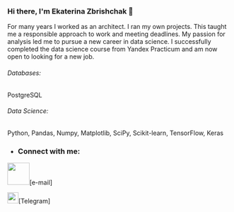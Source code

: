 ### Hi there, I'm Ekaterina Zbrishchak 👋

For many years I worked as an architect. I ran my own projects. This taught me a responsible approach to work and meeting deadlines. My passion for analysis led me to pursue a new career in data science. I successfully completed the data science course from Yandex Practicum and am now open to looking for a new job.

###### Databases: 
PostgreSQL

###### Data Science: 
Python, Pandas, Numpy, Matplotlib, SciPy, Scikit-learn, TensorFlow, Keras

- ### Connect with me:

<p> <a href="mailto:kate-ann14@yandex.ru"><img align="center left" width="50px" src="https://cdn.jsdelivr.net/npm/simple-icons@3.13.0/icons/yandex.svg" ></a>[e-mail] <p>
<p> <a href="https://t.me/Kate_ann14"><img align="upper left" width="25px" src="https://cdn.jsdelivr.net/npm/simple-icons@3.13.0/icons/telegram.svg" height=25></a>[Telegram] </p>

<br><br>
<!--
**Ekaterina-Ann/Ekaterina-Ann** is a ✨ _special_ ✨ repository because its `README.md` (this file) appears on your GitHub profile.

Here are some ideas to get you started:

- 🔭 I’m currently working on ...
- 🌱 I’m currently learning ...
- 👯 I’m looking to collaborate on ...
- 🤔 I’m looking for help with ...
- 💬 Ask me about ...
- 📫 How to reach me: ...
- 😄 Pronouns: ...
- ⚡ Fun fact: ...
-->
